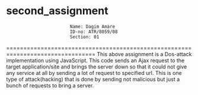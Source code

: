 # second_assignment

                            Name: Dagim Amare
                            ID-no: ATR/8059/08
                            Section: 01
================================================================================
This above assignment is a Dos-attack implementation using JavaScript. 
This code sends an Ajax request to the target application/site and brings
the server down so that it could not give any service at all by sending a 
lot of request to specified url. This is one type of attack(hacking) that is done by 
sending not malicious but just a bunch of requests to bring a server. 

